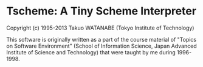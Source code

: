 # Tscheme: A Tiny Scheme Interpreter #

Copyright (c) 1995-2013 Takuo WATANABE (Tokyo Institute of Technology)

This software is originally written as a part of the course material
of "Topics on Software Environment" (School of Information Science,
Japan Advanced Institute of Science and Technology) that were taught
by me during 1996-1998.

